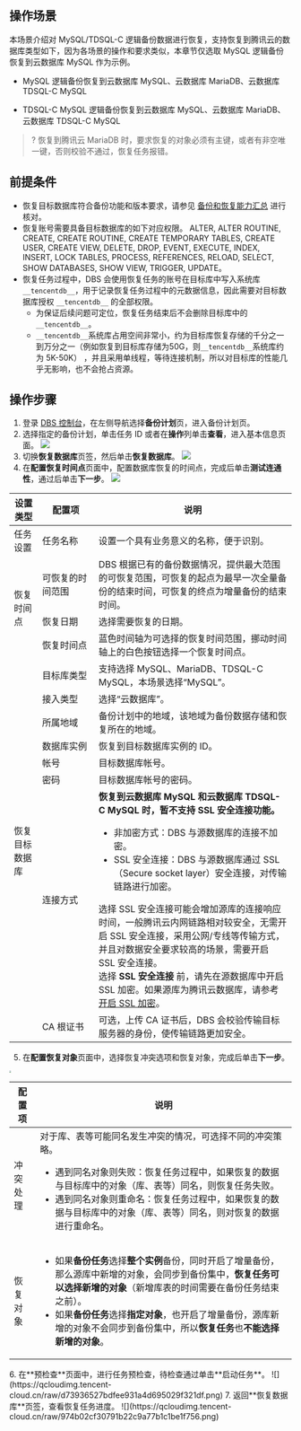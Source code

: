 
## 操作场景
本场景介绍对 MySQL/TDSQL-C 逻辑备份数据进行恢复，支持恢复到腾讯云的数据库类型如下，因为各场景的操作和要求类似，本章节仅选取 MySQL 逻辑备份恢复到云数据库 MySQL 作为示例。

- MySQL 逻辑备份恢复到云数据库 MySQL、云数据库 MariaDB、云数据库 TDSQL-C MySQL

- TDSQL-C MySQL 逻辑备份恢复到云数据库 MySQL、云数据库 MariaDB、云数据库 TDSQL-C MySQL

>? 恢复到腾讯云 MariaDB 时，要求恢复的对象必须有主键，或者有非空唯一键，否则校验不通过，恢复任务报错。

## 前提条件
- 恢复目标数据库符合备份功能和版本要求，请参见 [备份和恢复能力汇总](https://cloud.tencent.com/document/product/1513/64026) 进行核对。
- 恢复账号需要具备目标数据库的如下对应权限。
ALTER, ALTER ROUTINE, CREATE, CREATE ROUTINE, CREATE TEMPORARY TABLES, CREATE USER, CREATE VIEW, DELETE, DROP, EVENT, EXECUTE, INDEX, INSERT, LOCK TABLES, PROCESS, REFERENCES, RELOAD, SELECT, SHOW DATABASES, SHOW VIEW, TRIGGER, UPDATE。 
- 恢复任务过程中，DBS 会使用恢复任务的账号在目标库中写入系统库 `__tencentdb__`，用于记录恢复任务过程中的元数据信息，因此需要对目标数据库授权 `__tencentdb__` 的全部权限。
  - 为保证后续问题可定位，恢复任务结束后不会删除目标库中的`__tencentdb__`。
  - `__tencentdb__`系统库占用空间非常小，约为目标库恢复存储的千分之一到万分之一（例如恢复到目标库存储为50G，则`__tencentdb__`系统库约为 5K-50K） ，并且采用单线程，等待连接机制，所以对目标库的性能几乎无影响，也不会抢占资源。

## 操作步骤
1. 登录 [DBS 控制台](https://console.cloud.tencent.com/dbs)，在左侧导航选择**备份计划**页，进入备份计划页。
2. 选择指定的备份计划，单击任务 ID 或者在**操作**列单击**查看**，进入基本信息页面。
![](https://qcloudimg.tencent-cloud.cn/raw/c2712383ab008d638ac91765d19b1e1a.png)
3. 切换**恢复数据库**页签，然后单击**恢复数据库**。
![](https://qcloudimg.tencent-cloud.cn/raw/f0b022c36c3f15efac879d0c3e25492c.png)
4. 在**配置恢复时间点**页面中，配置数据库恢复的时间点，完成后单击**测试连通性**，通过后单击**下一步**。
![](https://qcloudimg.tencent-cloud.cn/raw/2d248ca58528afa073f071cda79476fb.png)
<table>
<thead><tr><th width="10%">设置类型</th><th width="20%">配置项</th><th width="70%">说明</th></tr></thead>
<tbody>
<tr>
<td>任务设置</td>
<td>任务名称</td>
<td>设置一个具有业务意义的名称，便于识别。</td></tr>
<tr>
<td rowspan=3>恢复时间点</td>
<td>可恢复的时间范围</td>
<td>DBS 根据已有的备份数据情况，提供最大范围的可恢复范围，可恢复的起点为最早一次全量备份的结束时间，可恢复的终点为增量备份的结束时间。</td></tr>
<tr>
<td>恢复日期</td>
<td>选择需要恢复的日期。</td></tr>
<tr>
<td>恢复时间点</td>
<td>蓝色时间轴为可选择的恢复时间范围，挪动时间轴上的白色按钮选择一个恢复时间点。</td></tr>
<tr>
<td rowspan=9>恢复目标数据库</td>
<td>目标库类型</td><td>支持选择 MySQL、MariaDB、TDSQL-C MySQL，本场景选择“MySQL”。</td></tr>
<tr>
<td>接入类型</td><td>选择“云数据库”。
</td></tr>
<tr>
<td>所属地域</td><td>备份计划中的地域，该地域为备份数据存储和恢复所在的地域。</td></tr> 
<tr>
<td>数据库实例</td><td>恢复到目标数据库实例的 ID。</td></tr>
<tr>
<td>帐号</td><td>目标数据库帐号。</td></tr>
<tr>
<td>密码</td><td>目标数据库帐号的密码。</td></tr><tr>
<td>连接方式</td><td><b>恢复到云数据库 MySQL 和云数据库 TDSQL-C MySQL 时，暂不支持 SSL 安全连接功能。 </b><ul><li>非加密方式：DBS 与源数据库的连接不加密。</li><li>SSL 安全连接：DBS 与源数据库通过 SSL（Secure socket layer）安全连接，对传输链路进行加密。</li></ul><dx-alert infotype="explain" title="说明">选择 SSL 安全连接可能会增加源库的连接响应时间，一般腾讯云内网链路相对较安全，无需开启 SSL 安全连接，采用公网/专线等传输方式，并且对数据安全要求较高的场景，需要开启 SSL 安全连接。<br>选择<b> SSL 安全连接</b> 前，请先在源数据库中开启 SSL 加密。如果源库为腾讯云数据库，请参考 <a href="https://cloud.tencent.com/document/product/237/33944">开启 SSL 加密</a>。</dx-alert></td></tr>
  <tr>
  <td>CA 根证书</td><td>可选，上传 CA 证书后，DBS 会校验传输目标服务器的身份，使传输链路更加安全。</td></tr></tbody></table>

5. 在**配置恢复对象**页面中，选择恢复冲突选项和恢复对象，完成后单击**下一步**。<br>
<img src="https://qcloudimg.tencent-cloud.cn/raw/430444bf0116d82df641078b4b233a26.png" style="zoom:20%;" />
<table>
<thead><tr><th>配置项</th><th>说明</th></tr></thead>
<tbody><tr>
<td>冲突处理</td>
<td>对于库、表等可能同名发生冲突的情况，可选择不同的冲突策略。<ul><li>遇到同名对象则失败：恢复任务过程中，如果恢复的数据与目标库中的对象（库、表等）同名，则恢复任务失败。</li><li>遇到同名对象则重命名：恢复任务过程中，如果恢复的数据与目标库中的对象（库、表等）同名，则对恢复的数据进行重命名。</li></ul></td></tr>
<tr>
<td>恢复对象</td>
<td><ul><li>如果<strong>备份任务</strong>选择<strong>整个实例</strong>备份，同时开启了增量备份，那么源库中新增的对象，会同步到备份集中，<strong>恢复任务可以选择新增的对象</strong>（新增库表的时间需要在备份任务结束之前）。</li><li>如果<strong>备份任务</strong>选择<strong>指定对象</strong>，也开启了增量备份，源库新增的对象不会同步到备份集中，所以<strong>恢复任务</strong>也<strong>不能选择新增的对象</strong>。</li></ul></td></tr>
</tbody></table>
6. 在**预检查**页面中，进行任务预检查，待检查通过单击**启动任务**。
![](https://qcloudimg.tencent-cloud.cn/raw/d73936527bdfee931a4d695029f321df.png)
7. 返回**恢复数据库**页签，查看恢复任务进度。
![](https://qcloudimg.tencent-cloud.cn/raw/974b02cf30791b22c9a77b1c1be1f756.png)

